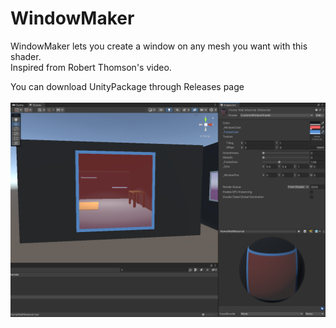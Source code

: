 # WindowMaker
WindowMaker lets you create a window on any mesh you want with this shader. <br />
Inspired from Robert Thomson's video. <br />

You can download UnityPackage through Releases page <br />
<br />
![Screenshot](images/unityScreenshot.png)
